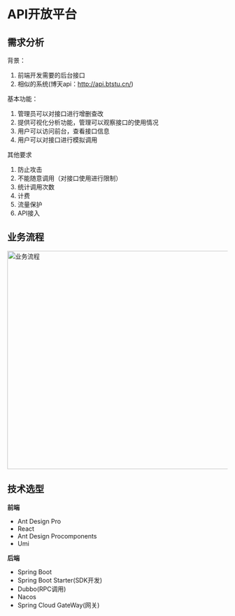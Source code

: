 # API开放平台

## 需求分析
背景：
1. 前端开发需要的后台接口
2. 相似的系统(博天api：http://api.btstu.cn/)

基本功能：
1. 管理员可以对接口进行增删查改
2. 提供可视化分析功能，管理可以观察接口的使用情况
3. 用户可以访问前台，查看接口信息
4. 用户可以对接口进行模拟调用

其他要求
1. 防止攻击
2. 不能随意调用（对接口使用进行限制）
3. 统计调用次数
4. 计费
5. 流量保护
6. API接入

## 业务流程

<img alt="业务流程" src="https://i.ibb.co/K043qxX/image.jpg" width="800" height="500"/>



## 技术选型
**前端**
- Ant Design Pro
- React
- Ant Design Procomponents
- Umi

**后端**
- Spring Boot
- Spring Boot Starter(SDK开发)
- Dubbo(RPC调用)
- Nacos
- Spring Cloud GateWay(网关)




